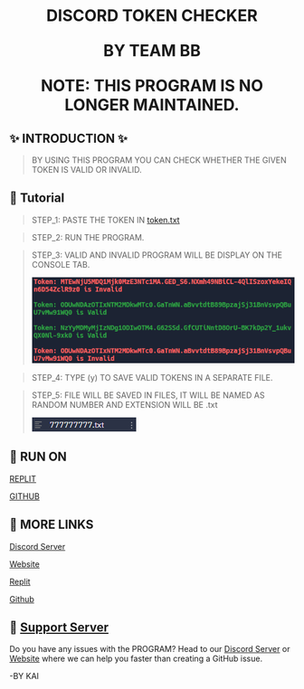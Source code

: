 <h1 align="center"><width="30px"> DISCORD TOKEN CHECKER


 BY TEAM BB

NOTE: THIS PROGRAM IS NO LONGER MAINTAINED.
</h1>

## ✨ INTRODUCTION ✨

> BY USING THIS PROGRAM YOU CAN CHECK WHETHER THE GIVEN TOKEN IS VALID OR INVALID.


## 📝 Tutorial
> STEP_1: PASTE THE TOKEN IN [token.txt](tokens.txt)

> STEP_2: RUN THE PROGRAM. 

> STEP_3: VALID AND INVALID PROGRAM WILL BE DISPLAY ON THE CONSOLE TAB.<div align="left"><img src="/images/zimage_1.png"></div>

> STEP_4: TYPE (y) TO SAVE VALID TOKENS IN A SEPARATE FILE.

> STEP_5: FILE WILL BE SAVED IN FILES, IT WILL BE NAMED AS RANDOM NUMBER AND EXTENSION WILL BE .txt<div align="left"><img src="/images/zimage_2.png"></div>

## 🏃 RUN ON
 [REPLIT](https://replit.com/@KAI-GAMINGGAMIN/DISCORD-TOKEN-CHECKER-BY-BB)
 
 [GITHUB](https://github.com/KAI750/DISCORD-TOKEN-CHECKER-BY-BB)

## 🔗 MORE LINKS
 [Discord Server](https://discord.gg/BB7)

 [Website](blackblood.com)
 
 [Replit](https://replit.com/@KAI-GAMINGGAMIN)
 
 [Github](https://github.com/KAI750)
 
## 🔴 [Support Server](https://discord.gg/BB7)

Do you have any issues with the PROGRAM? Head to our [Discord Server](https://discord.gg/BB7) or [Website](blackblood.com) where we can help you faster than creating a GitHub issue.

-BY KAI
